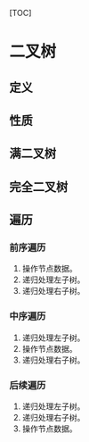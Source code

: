 [TOC]

# 二叉树

## 定义

## 性质

## 满二叉树

## 完全二叉树

## 遍历

### 前序遍历

1. 操作节点数据。
2. 递归处理左子树。
3. 递归处理右子树。

### 中序遍历

1. 递归处理左子树。
2. 操作节点数据。
3. 递归处理右子树。

### 后续遍历

1. 递归处理左子树。
2. 递归处理右子树。
3. 操作节点数据。
